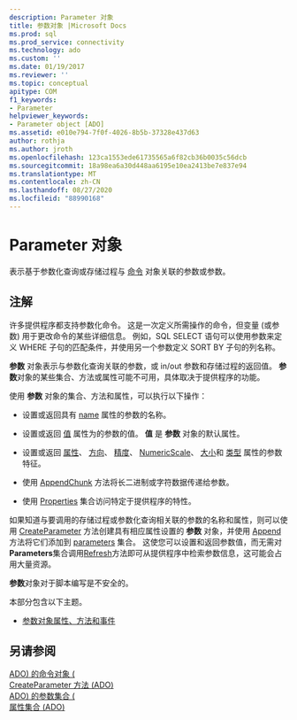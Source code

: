 ```yaml
---
description: Parameter 对象
title: 参数对象 |Microsoft Docs
ms.prod: sql
ms.prod_service: connectivity
ms.technology: ado
ms.custom: ''
ms.date: 01/19/2017
ms.reviewer: ''
ms.topic: conceptual
apitype: COM
f1_keywords:
- Parameter
helpviewer_keywords:
- Parameter object [ADO]
ms.assetid: e010e794-7f0f-4026-8b5b-37328e437d63
author: rothja
ms.author: jroth
ms.openlocfilehash: 123ca1553ede61735565a6f82cb36b0035c56dcb
ms.sourcegitcommit: 18a98ea6a30d448aa6195e10ea2413be7e837e94
ms.translationtype: MT
ms.contentlocale: zh-CN
ms.lasthandoff: 08/27/2020
ms.locfileid: "88990168"
---
```

# <a name="parameter-object"></a>Parameter 对象
表示基于参数化查询或存储过程与 [命令](./command-object-ado.md) 对象关联的参数或参数。  
  
## <a name="remarks"></a>注解  
 许多提供程序都支持参数化命令。 这是一次定义所需操作的命令，但变量 (或参数) 用于更改命令的某些详细信息。 例如，SQL SELECT 语句可以使用参数来定义 WHERE 子句的匹配条件，并使用另一个参数定义 SORT BY 子句的列名称。  
  
 **参数** 对象表示与参数化查询关联的参数，或 in/out 参数和存储过程的返回值。 **参数**对象的某些集合、方法或属性可能不可用，具体取决于提供程序的功能。  
  
 使用 **参数** 对象的集合、方法和属性，可以执行以下操作：  
  
-   设置或返回具有 [name](./name-property-ado.md) 属性的参数的名称。  
  
-   设置或返回 [值](./value-property-ado.md) 属性为的参数的值。 **值** 是 **参数** 对象的默认属性。  
  
-   设置或返回 [属性](./attributes-property-ado.md)、 [方向](./direction-property.md)、 [精度](./precision-property-ado.md)、 [NumericScale](./numericscale-property-ado.md)、 [大小](./size-property-ado-parameter.md)和 [类型](./type-property-ado.md) 属性的参数特征。  
  
-   使用 [AppendChunk](./appendchunk-method-ado.md) 方法将长二进制或字符数据传递给参数。  
  
-   使用 [Properties](./properties-collection-ado.md) 集合访问特定于提供程序的特性。  
  
 如果知道与要调用的存储过程或参数化查询相关联的参数的名称和属性，则可以使用 [CreateParameter](./createparameter-method-ado.md) 方法创建具有相应属性设置的 **参数** 对象，并使用 [Append](./append-method-ado.md) 方法将它们添加到 [parameters](./parameters-collection-ado.md) 集合。 这使您可以设置和返回参数值，而无需对**Parameters**集合调用[Refresh](./refresh-method-ado.md)方法即可从提供程序中检索参数信息，这可能会占用大量资源。  
  
 **参数**对象对于脚本编写是不安全的。  
  
 本部分包含以下主题。  
  
-   [参数对象属性、方法和事件](./parameter-object-properties-methods-and-events.md)  
  
## <a name="see-also"></a>另请参阅  
 [ADO) 的命令对象 (](./command-object-ado.md)   
 [CreateParameter 方法 (ADO) ](./createparameter-method-ado.md)   
 [ADO) 的参数集合 (](./parameters-collection-ado.md)   
 [属性集合 (ADO)](./properties-collection-ado.md)